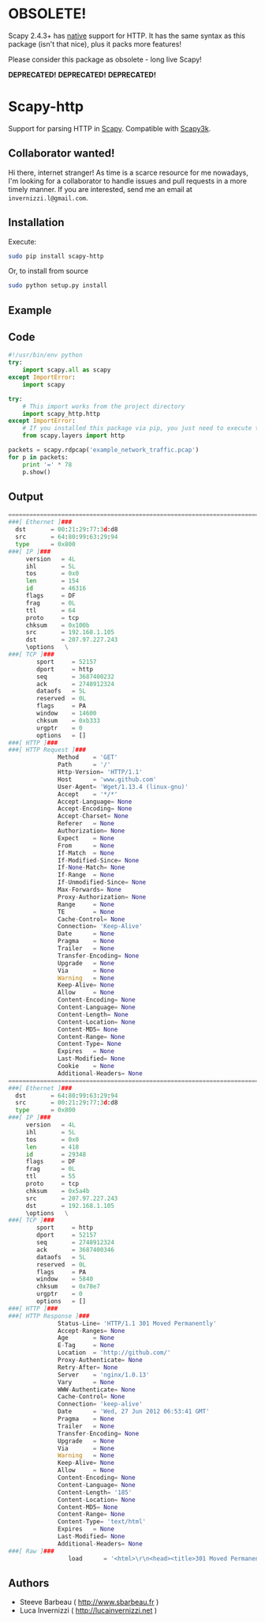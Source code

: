 
OBSOLETE!
=========
Scapy 2.4.3+ has [native](https://github.com/secdev/scapy/pull/1925) support for HTTP.  It has the same syntax as this package (isn't that nice), plus it packs more features!

Please consider this package as obsolete - long live Scapy!

__DEPRECATED!__
__DEPRECATED!__
__DEPRECATED!__





Scapy-http
==========
Support for parsing HTTP in [Scapy](http://www.secdev.org/projects/scapy/). Compatible with [Scapy3k](https://github.com/phaethon/scapy).

Collaborator wanted!
--------
Hi there, internet stranger! As time is a scarce resource for me nowadays, I'm looking for a collaborator to handle issues and pull requests in a more timely manner. If you are interested, send me an email at `invernizzi.l@gmail.com`. 

Installation
--------

Execute:

```bash
sudo pip install scapy-http
```

Or, to install from source
```bash
sudo python setup.py install
```


Example
--------

## Code
```python
#!/usr/bin/env python
try:
    import scapy.all as scapy
except ImportError:
    import scapy

try:
    # This import works from the project directory
    import scapy_http.http
except ImportError:
    # If you installed this package via pip, you just need to execute this
    from scapy.layers import http

packets = scapy.rdpcap('example_network_traffic.pcap')
for p in packets:
    print '=' * 78
    p.show()
```

## Output

```python
==============================================================================
###[ Ethernet ]###
  dst       = 00:21:29:77:3d:d8
  src       = 64:80:99:63:29:94
  type      = 0x800
###[ IP ]###
     version   = 4L
     ihl       = 5L
     tos       = 0x0
     len       = 154
     id        = 46316
     flags     = DF
     frag      = 0L
     ttl       = 64
     proto     = tcp
     chksum    = 0x100b
     src       = 192.168.1.105
     dst       = 207.97.227.243
     \options   \
###[ TCP ]###
        sport     = 52157
        dport     = http
        seq       = 3687400232
        ack       = 2748912324
        dataofs   = 5L
        reserved  = 0L
        flags     = PA
        window    = 14600
        chksum    = 0xb333
        urgptr    = 0
        options   = []
###[ HTTP ]###
###[ HTTP Request ]###
              Method    = 'GET'
              Path      = '/'
              Http-Version= 'HTTP/1.1'
              Host      = 'www.github.com'
              User-Agent= 'Wget/1.13.4 (linux-gnu)'
              Accept    = '*/*'
              Accept-Language= None
              Accept-Encoding= None
              Accept-Charset= None
              Referer   = None
              Authorization= None
              Expect    = None
              From      = None
              If-Match  = None
              If-Modified-Since= None
              If-None-Match= None
              If-Range  = None
              If-Unmodified-Since= None
              Max-Forwards= None
              Proxy-Authorization= None
              Range     = None
              TE        = None
              Cache-Control= None
              Connection= 'Keep-Alive'
              Date      = None
              Pragma    = None
              Trailer   = None
              Transfer-Encoding= None
              Upgrade   = None
              Via       = None
              Warning   = None
              Keep-Alive= None
              Allow     = None
              Content-Encoding= None
              Content-Language= None
              Content-Length= None
              Content-Location= None
              Content-MD5= None
              Content-Range= None
              Content-Type= None
              Expires   = None
              Last-Modified= None
              Cookie    = None
              Additional-Headers= None
==============================================================================
###[ Ethernet ]###
  dst       = 64:80:99:63:29:94
  src       = 00:21:29:77:3d:d8
  type      = 0x800
###[ IP ]###
     version   = 4L
     ihl       = 5L
     tos       = 0x0
     len       = 418
     id        = 29348
     flags     = DF
     frag      = 0L
     ttl       = 55
     proto     = tcp
     chksum    = 0x5a4b
     src       = 207.97.227.243
     dst       = 192.168.1.105
     \options   \
###[ TCP ]###
        sport     = http
        dport     = 52157
        seq       = 2748912324
        ack       = 3687400346
        dataofs   = 5L
        reserved  = 0L
        flags     = PA
        window    = 5840
        chksum    = 0x78e7
        urgptr    = 0
        options   = []
###[ HTTP ]###
###[ HTTP Response ]###
              Status-Line= 'HTTP/1.1 301 Moved Permanently'
              Accept-Ranges= None
              Age       = None
              E-Tag     = None
              Location  = 'http://github.com/'
              Proxy-Authenticate= None
              Retry-After= None
              Server    = 'nginx/1.0.13'
              Vary      = None
              WWW-Authenticate= None
              Cache-Control= None
              Connection= 'keep-alive'
              Date      = 'Wed, 27 Jun 2012 06:53:41 GMT'
              Pragma    = None
              Trailer   = None
              Transfer-Encoding= None
              Upgrade   = None
              Via       = None
              Warning   = None
              Keep-Alive= None
              Allow     = None
              Content-Encoding= None
              Content-Language= None
              Content-Length= '185'
              Content-Location= None
              Content-MD5= None
              Content-Range= None
              Content-Type= 'text/html'
              Expires   = None
              Last-Modified= None
              Additional-Headers= None
###[ Raw ]###
                 load      = '<html>\r\n<head><title>301 Moved Permanently</title></head>\r\n<body bgcolor="white">\r\n<center><h1>301 Moved Permanently</h1></center>\r\n<hr><center>nginx/1.0.13</center>\r\n</body>\r\n</html>\r\n'

```

## Authors
* Steeve Barbeau  ( http://www.sbarbeau.fr )
* Luca Invernizzi ( http://lucainvernizzi.net )
